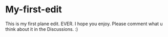 # My-first-edit
This is my first plane edit. EVER. I hope you enjoy. Please comment what u think about it in the Discussions. :)
